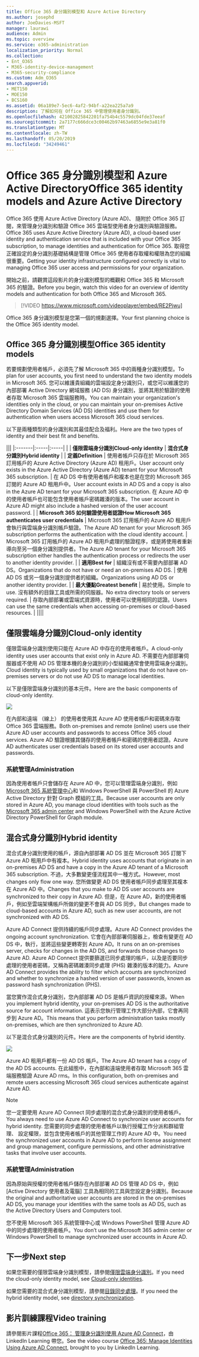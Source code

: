 ```yaml
---
title: Office 365 身分識別模型和 Azure Active Directory
ms.author: josephd
author: JoeDavies-MSFT
manager: laurawi
audience: Admin
ms.topic: overview
ms.service: o365-administration
localization_priority: Normal
ms.collection:
- Ent_O365
- M365-identity-device-management
- M365-security-compliance
ms.custom: Adm_O365
search.appverid:
- MET150
- MOE150
- BCS160
ms.assetid: 06a189e7-5ec6-4af2-94bf-a22ea225a7a9
description: 了解如何在 Office 365 中管理使用者身分識別。
ms.openlocfilehash: 421002825842201fa754b4c5579dc04fde37eeaf
ms.sourcegitcommit: 2a7177c666dce3c00462b97463a6855e9e3a81f0
ms.translationtype: MT
ms.contentlocale: zh-TW
ms.lasthandoff: 05/20/2019
ms.locfileid: "34249461"
---
```

# <a name="office-365-identity-models-and-azure-active-directory"></a><span data-ttu-id="31aa9-103">Office 365 身分識別模型和 Azure Active Directory</span><span class="sxs-lookup"><span data-stu-id="31aa9-103">Office 365 identity models and Azure Active Directory</span></span>

<span data-ttu-id="31aa9-104">Office 365 使用 Azure Active Directory (Azure AD)、 隨附於 Office 365 訂閱，來管理身分識別和驗證 Office 365 雲端型使用者身分識別與驗證服務。</span><span class="sxs-lookup"><span data-stu-id="31aa9-104">Office 365 uses Azure Active Directory (Azure AD), a cloud-based user identity and authentication service that is included with your Office 365 subscription, to manage identities and authentication for Office 365.</span></span> <span data-ttu-id="31aa9-105">取得您正確設定的身分識別基礎結構是管理 Office 365 使用者存取權和權限為您的組織很重要。</span><span class="sxs-lookup"><span data-stu-id="31aa9-105">Getting your identity infrastructure configured correctly is vital to managing Office 365 user access and permissions for your organization.</span></span>

<span data-ttu-id="31aa9-106">開始之前，請觀賞這段影片的身分識別模型的概觀和 Office 365 和 Microsoft 365 的驗證。</span><span class="sxs-lookup"><span data-stu-id="31aa9-106">Before you begin, watch this video for an overview of identity models and authentication for both Office 365 and Microsoft 365.</span></span>

> [!VIDEO https://www.microsoft.com/videoplayer/embed/RE2Pjwu]

<span data-ttu-id="31aa9-107">Office 365 身分識別模型是您第一個的規劃選擇。</span><span class="sxs-lookup"><span data-stu-id="31aa9-107">Your first planning choice is the Office 365 identity model.</span></span>

## <a name="office-365-identity-models"></a><span data-ttu-id="31aa9-108">Office 365 身分識別模型</span><span class="sxs-lookup"><span data-stu-id="31aa9-108">Office 365 identity models</span></span>

<span data-ttu-id="31aa9-109">若要規劃使用者帳戶，必須先了解 Microsoft 365 中的兩種身分識別模型。</span><span class="sxs-lookup"><span data-stu-id="31aa9-109">To plan for user accounts, you first need to understand the two identity models in Microsoft 365.</span></span> <span data-ttu-id="31aa9-110">您可以維護貴組織的雲端設定身分識別只，或您可以維護您的內部部署 Active Directory 網域服務 (AD DS) 身分識別，並將其用於驗證的使用者存取 Microsoft 365 雲端服務時。</span><span class="sxs-lookup"><span data-stu-id="31aa9-110">You can maintain your organization's identities only in the cloud, or you can maintain your on-premises Active Directory Domain Services (AD DS) identities and use them for authentication when users access Microsoft 365 cloud services.</span></span>  

<span data-ttu-id="31aa9-111">以下是兩種類型的身分識別和其最佳配合及福利。</span><span class="sxs-lookup"><span data-stu-id="31aa9-111">Here are the two types of identity and their best fit and benefits.</span></span>

|||
|:-------|:-----|:-----|
|  | <span data-ttu-id="31aa9-112">**僅限雲端身分識別**</span><span class="sxs-lookup"><span data-stu-id="31aa9-112">**Cloud-only identity**</span></span> | <span data-ttu-id="31aa9-113">**混合式身分識別**</span><span class="sxs-lookup"><span data-stu-id="31aa9-113">**Hybrid identity**</span></span> |
| <span data-ttu-id="31aa9-114">**定義**</span><span class="sxs-lookup"><span data-stu-id="31aa9-114">**Definition**</span></span> | <span data-ttu-id="31aa9-115">使用者帳戶只存在於 Microsoft 365 訂用帳戶的 Azure Active Directory (Azure AD) 租用戶。</span><span class="sxs-lookup"><span data-stu-id="31aa9-115">User account only exists in the Azure Active Directory (Azure AD) tenant for your Microsoft 365 subscription.</span></span> | <span data-ttu-id="31aa9-116">在 AD DS 中有使用者帳戶和複本也是在您的 Microsoft 365 訂閱的 Azure AD 租用戶中。</span><span class="sxs-lookup"><span data-stu-id="31aa9-116">User account exists in AD DS and a copy is also in the Azure AD tenant for your Microsoft 365 subscription.</span></span> <span data-ttu-id="31aa9-117">在 Azure AD 中的使用者帳戶也可能包含使用者帳戶密碼雜湊的版本。</span><span class="sxs-lookup"><span data-stu-id="31aa9-117">The user account in Azure AD might also include a hashed version of the user account password.</span></span> |
| <span data-ttu-id="31aa9-118">**Microsoft 365 如何驗證使用者認證**</span><span class="sxs-lookup"><span data-stu-id="31aa9-118">**How Microsoft 365 authenticates user credentials**</span></span> | <span data-ttu-id="31aa9-119">Microsoft 365 訂用帳戶的 Azure AD 租用戶會執行與雲端身分識別帳戶驗證。</span><span class="sxs-lookup"><span data-stu-id="31aa9-119">The Azure AD tenant for your Microsoft 365 subscription performs the authentication with the cloud identity account.</span></span> | <span data-ttu-id="31aa9-120">Microsoft 365 訂用帳戶的 Azure AD 租用戶處理的驗證程序，或是將使用者重新導向至另一個身分識別提供者。</span><span class="sxs-lookup"><span data-stu-id="31aa9-120">The Azure AD tenant for your Microsoft 365 subscription either handles the authentication process or redirects the user to another identity provider.</span></span> |
| <span data-ttu-id="31aa9-121">**適用**</span><span class="sxs-lookup"><span data-stu-id="31aa9-121">**Best for**</span></span> | <span data-ttu-id="31aa9-122">組織沒有或不需要內部部署 AD DS。</span><span class="sxs-lookup"><span data-stu-id="31aa9-122">Organizations that do not have or need an on-premises AD DS.</span></span> | <span data-ttu-id="31aa9-123">使用 AD DS 或另一個身分識別提供者的組織。</span><span class="sxs-lookup"><span data-stu-id="31aa9-123">Organizations using AD DS or another identity provider.</span></span> |
| <span data-ttu-id="31aa9-124">**最大優點**</span><span class="sxs-lookup"><span data-stu-id="31aa9-124">**Greatest benefit**</span></span> | <span data-ttu-id="31aa9-125">易於使用。</span><span class="sxs-lookup"><span data-stu-id="31aa9-125">Simple to use.</span></span> <span data-ttu-id="31aa9-126">沒有額外的目錄工具或所需的伺服器。</span><span class="sxs-lookup"><span data-stu-id="31aa9-126">No extra directory tools or servers required.</span></span> | <span data-ttu-id="31aa9-127">存取內部部署或雲端式資源時，使用者可以使用相同的認證。</span><span class="sxs-lookup"><span data-stu-id="31aa9-127">Users can use the same credentials when accessing on-premises or cloud-based resources.</span></span> |
||||

## <a name="cloud-only-identity"></a><span data-ttu-id="31aa9-128">僅限雲端身分識別</span><span class="sxs-lookup"><span data-stu-id="31aa9-128">Cloud-only identity</span></span>

<span data-ttu-id="31aa9-129">僅限雲端身分識別使用只能在 Azure AD 中存在的使用者帳戶。</span><span class="sxs-lookup"><span data-stu-id="31aa9-129">A cloud-only identity uses user accounts that exist only in Azure AD.</span></span> <span data-ttu-id="31aa9-130">不需要在內部部署伺服器或不使用 AD DS 管理本機的身分識別的小型組織通常會使用雲端身分識別。</span><span class="sxs-lookup"><span data-stu-id="31aa9-130">Cloud identity is typically used by small organizations that do not have on-premises servers or do not use AD DS to manage local identities.</span></span> 

<span data-ttu-id="31aa9-131">以下是僅限雲端身分識別的基本元件。</span><span class="sxs-lookup"><span data-stu-id="31aa9-131">Here are the basic components of cloud-only identity.</span></span>
 
![](./media/about-office-365-identity/cloud-only-identity.png)

<span data-ttu-id="31aa9-132">在內部和遠端 （線上） 的使用者使用其 Azure AD 使用者帳戶和密碼來存取 Office 365 雲端服務。</span><span class="sxs-lookup"><span data-stu-id="31aa9-132">Both on-premises and remote (online) users use their Azure AD user accounts and passwords to access Office 365 cloud services.</span></span> <span data-ttu-id="31aa9-133">Azure AD 驗證根據其儲存的使用者帳戶和密碼的使用者認證。</span><span class="sxs-lookup"><span data-stu-id="31aa9-133">Azure AD authenticates user credentials based on its stored user accounts and passwords.</span></span>

### <a name="administration"></a><span data-ttu-id="31aa9-134">系統管理</span><span class="sxs-lookup"><span data-stu-id="31aa9-134">Administration</span></span>
<span data-ttu-id="31aa9-135">因為使用者帳戶只會儲存在 Azure AD 中，您可以管理雲端身分識別，例如[Microsoft 365 系統管理中心](https://admin.microsoft.com)和 Windows PowerShell 與 PowerShell 的 Azure Active Directory 針對 Graph 模組的工具。</span><span class="sxs-lookup"><span data-stu-id="31aa9-135">Because user accounts are only stored in Azure AD, you manage cloud identities with tools such as the [Microsoft 365 admin center](https://admin.microsoft.com) and Windows PowerShell with the Azure Active Directory PowerShell for Graph module.</span></span> 

## <a name="hybrid-identity"></a><span data-ttu-id="31aa9-136">混合式身分識別</span><span class="sxs-lookup"><span data-stu-id="31aa9-136">Hybrid identity</span></span>

<span data-ttu-id="31aa9-137">混合式身分識別使用的帳戶，源自內部部署 AD DS 並在 Microsoft 365 訂閱下 Azure AD 租用戶中有複本。</span><span class="sxs-lookup"><span data-stu-id="31aa9-137">Hybrid identity uses accounts that originate in an on-premises AD DS and have a copy in the Azure AD tenant of a Microsoft 365 subscription.</span></span> <span data-ttu-id="31aa9-138">不過，大多數變更僅流程其中一種方式。</span><span class="sxs-lookup"><span data-stu-id="31aa9-138">However, most changes only flow one way.</span></span> <span data-ttu-id="31aa9-139">您所做變更 AD DS 使用者帳戶同步處理至其複本在 Azure AD 中。</span><span class="sxs-lookup"><span data-stu-id="31aa9-139">Changes that you make to AD DS user accounts are synchronized to their copy in Azure AD.</span></span> <span data-ttu-id="31aa9-140">但是，在 Azure AD，新的使用者帳戶，例如至雲端架構帳戶所做的變更不會與 AD DS 同步。</span><span class="sxs-lookup"><span data-stu-id="31aa9-140">But changes made to cloud-based accounts in Azure AD, such as new user accounts, are not synchronized with AD DS.</span></span>

<span data-ttu-id="31aa9-141">Azure AD Connect 提供持續的帳戶同步處理。</span><span class="sxs-lookup"><span data-stu-id="31aa9-141">Azure AD Connect provides the ongoing account synchronization.</span></span> <span data-ttu-id="31aa9-142">它會在內部部署伺服器上，檢查有變更在 AD DS 中，執行，並將這些變更轉寄到 Azure AD。</span><span class="sxs-lookup"><span data-stu-id="31aa9-142">It runs on an on-premises server, checks for changes in the AD DS, and forwards those changes to Azure AD.</span></span> <span data-ttu-id="31aa9-143">Azure AD Connect 提供要篩選已同步處理的帳戶，以及是否要同步處理的使用者密碼，又稱為密碼雜湊同步處理 (PHS) 雜湊的版本的能力。</span><span class="sxs-lookup"><span data-stu-id="31aa9-143">Azure AD Connect provides the ability to filter which accounts are synchronized and whether to synchronize a hashed version of user passwords, known as password hash synchronization (PHS).</span></span>

<span data-ttu-id="31aa9-144">當您實作混合式身分識別，您內部部署 AD DS 是帳戶資訊的授權來源。</span><span class="sxs-lookup"><span data-stu-id="31aa9-144">When you implement hybrid identity, your on-premises AD DS is the authoritative source for account information.</span></span> <span data-ttu-id="31aa9-145">這表示您執行管理工作大部分內部，它會再同步到 Azure AD。</span><span class="sxs-lookup"><span data-stu-id="31aa9-145">This means that you perform administration tasks mostly on-premises, which are then synchronized to Azure AD.</span></span> 

<span data-ttu-id="31aa9-146">以下是混合式身分識別的元件。</span><span class="sxs-lookup"><span data-stu-id="31aa9-146">Here are the components of hybrid identity.</span></span>

![](./media/about-office-365-identity/hybrid-identity.png)

<span data-ttu-id="31aa9-147">Azure AD 租用戶都有一份 AD DS 帳戶。</span><span class="sxs-lookup"><span data-stu-id="31aa9-147">The Azure AD tenant has a copy of the AD DS accounts.</span></span> <span data-ttu-id="31aa9-148">在此組態中，在內部和遠端使用者存取 Microsoft 365 雲端服務驗證 Azure AD rms。</span><span class="sxs-lookup"><span data-stu-id="31aa9-148">In this configuration, both on-premises and remote users accessing Microsoft 365 cloud services authenticate against Azure AD.</span></span>

>[!Note]
><span data-ttu-id="31aa9-149">您一定要使用 Azure AD Connect 同步處理的混合式身分識別的使用者帳戶。</span><span class="sxs-lookup"><span data-stu-id="31aa9-149">You always need to use Azure AD Connect to synchronize user accounts for hybrid identity.</span></span> <span data-ttu-id="31aa9-150">您需要的同步處理的使用者帳戶以執行授權工作分派和群組管理、 設定權限，並包含使用者帳戶的其他管理工作的 Azure AD 中。</span><span class="sxs-lookup"><span data-stu-id="31aa9-150">You need the synchronized user accounts in Azure AD to perform license assignment and group management, configure permissions, and other administrative tasks that involve user accounts.</span></span>
>

### <a name="administration"></a><span data-ttu-id="31aa9-151">系統管理</span><span class="sxs-lookup"><span data-stu-id="31aa9-151">Administration</span></span>

<span data-ttu-id="31aa9-152">因為原始與授權的使用者帳戶儲存在內部部署 AD DS 管理 AD DS 中，例如 [Active Directory 使用者及電腦] 工具為相同的工具與您設定身分識別。</span><span class="sxs-lookup"><span data-stu-id="31aa9-152">Because the original and authoritative user accounts are stored in the on-premises AD DS, you manage your identities with the same tools as AD DS, such as the Active Directory Users and Computers tool.</span></span> 

<span data-ttu-id="31aa9-153">您不使用 Microsoft 365 系統管理中心或 Windows PowerShell 管理 Azure AD 中的同步處理的使用者帳戶。</span><span class="sxs-lookup"><span data-stu-id="31aa9-153">You don’t use the Microsoft 365 admin center or Windows PowerShell to manage synchronized user accounts in Azure AD.</span></span>

## <a name="next-step"></a><span data-ttu-id="31aa9-154">下一步</span><span class="sxs-lookup"><span data-stu-id="31aa9-154">Next step</span></span>

<span data-ttu-id="31aa9-155">如果您需要的僅限雲端身分識別模型，請參閱[僅限雲端身分識別](cloud-only-identities.md)。</span><span class="sxs-lookup"><span data-stu-id="31aa9-155">If you need the cloud-only identity model, see [Cloud-only identities](cloud-only-identities.md).</span></span>

<span data-ttu-id="31aa9-156">如果您需要的混合式身分識別模型，請參閱[目錄同步處理](plan-for-directory-synchronization.md)。</span><span class="sxs-lookup"><span data-stu-id="31aa9-156">If you need the hybrid identity model, see [directory synchronization](plan-for-directory-synchronization.md).</span></span>
  

## <a name="video-training"></a><span data-ttu-id="31aa9-157">影片訓練課程</span><span class="sxs-lookup"><span data-stu-id="31aa9-157">Video training</span></span>

<span data-ttu-id="31aa9-158">請參閱影片課程[Office 365： 管理身分識別使用 Azure AD Connect](https://support.office.com/article/90991a1d-c0ab-479a-b413-35c9706f6fed.aspx)，由 LinkedIn Learning 帶您。</span><span class="sxs-lookup"><span data-stu-id="31aa9-158">See the video course [Office 365: Manage Identities Using Azure AD Connect](https://support.office.com/article/90991a1d-c0ab-479a-b413-35c9706f6fed.aspx), brought to you by LinkedIn Learning.</span></span>
